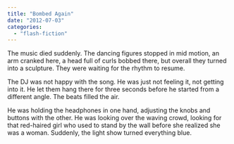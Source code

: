```yaml
---
title: "Bombed Again"
date: "2012-07-03"
categories: 
  - "flash-fiction"
---
```


The music died suddenly. The dancing figures stopped in mid motion, an arm cranked here, a head full of curls bobbed there, but overall they turned into a sculpture. They were waiting for the rhythm to resume.

The DJ was not happy with the song. He was just not feeling it, not getting into it. He let them hang there for three seconds before he started from a different angle. The beats filled the air.

He was holding the headphones in one hand, adjusting the knobs and buttons with the other. He was looking over the waving crowd, looking for that red-haired girl who used to stand by the wall before she realized she was a woman. Suddenly, the light show turned everything blue.
